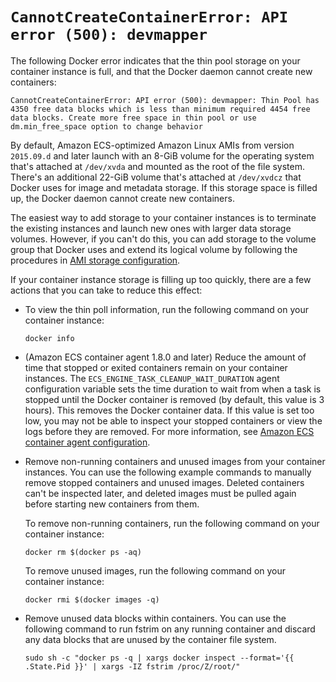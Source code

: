 # `CannotCreateContainerError: API error (500): devmapper`<a name="CannotCreateContainerError"></a>

The following Docker error indicates that the thin pool storage on your container instance is full, and that the Docker daemon cannot create new containers:

```
CannotCreateContainerError: API error (500): devmapper: Thin Pool has 4350 free data blocks which is less than minimum required 4454 free data blocks. Create more free space in thin pool or use dm.min_free_space option to change behavior 
```

By default, Amazon ECS\-optimized Amazon Linux AMIs from version `2015.09.d` and later launch with an 8\-GiB volume for the operating system that's attached at `/dev/xvda` and mounted as the root of the file system\. There's an additional 22\-GiB volume that's attached at `/dev/xvdcz` that Docker uses for image and metadata storage\. If this storage space is filled up, the Docker daemon cannot create new containers\.

The easiest way to add storage to your container instances is to terminate the existing instances and launch new ones with larger data storage volumes\. However, if you can't do this, you can add storage to the volume group that Docker uses and extend its logical volume by following the procedures in [AMI storage configuration](ecs-ami-storage-config.md)\.

If your container instance storage is filling up too quickly, there are a few actions that you can take to reduce this effect:
+ To view the thin poll information, run the following command on your container instance:

  ```
  docker info
  ```
+ \(Amazon ECS container agent 1\.8\.0 and later\) Reduce the amount of time that stopped or exited containers remain on your container instances\. The `ECS_ENGINE_TASK_CLEANUP_WAIT_DURATION` agent configuration variable sets the time duration to wait from when a task is stopped until the Docker container is removed \(by default, this value is 3 hours\)\. This removes the Docker container data\. If this value is set too low, you may not be able to inspect your stopped containers or view the logs before they are removed\. For more information, see [Amazon ECS container agent configuration](ecs-agent-config.md)\.
+ Remove non\-running containers and unused images from your container instances\. You can use the following example commands to manually remove stopped containers and unused images\. Deleted containers can't be inspected later, and deleted images must be pulled again before starting new containers from them\.

  To remove non\-running containers, run the following command on your container instance:

  ```
  docker rm $(docker ps -aq)
  ```

  To remove unused images, run the following command on your container instance:

  ```
  docker rmi $(docker images -q)
  ```
+ Remove unused data blocks within containers\. You can use the following command to run fstrim on any running container and discard any data blocks that are unused by the container file system\.

  ```
  sudo sh -c "docker ps -q | xargs docker inspect --format='{{ .State.Pid }}' | xargs -IZ fstrim /proc/Z/root/"
  ```